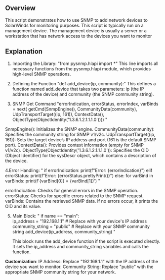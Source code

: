 
## Overview
This script demonstrates how to use SNMP to add network devices to SolarWinds for monitoring purposes. 
This script is typically run on a management device. The management device is usually a server or a workstation that has network access to the devices you want to monitor

## Explanation
1. Importing the Library:
"from pysnmp.hlapi import *"
This line imports all necessary functions from the pysnmp.hlapi module, which provides high-level SNMP operations.

2. Defining the Function
"def add_device(ip, community):"
This defines a function named add_device that takes two parameters: ip (the IP address of the device) and community (the SNMP community string).

3. SNMP Get Command
"errorIndication, errorStatus, errorIndex, varBinds = next(
    getCmd(SnmpEngine(),
           CommunityData(community),
           UdpTransportTarget((ip, 161)),
           ContextData(),
           ObjectType(ObjectIdentity('1.3.6.1.2.1.1.1.0')))) "

SnmpEngine(): Initializes the SNMP engine.
CommunityData(community): Specifies the community string for SNMP v1/v2c.
UdpTransportTarget((ip, 161)): Sets the target device’s IP address and port (161 is the default SNMP port).
ContextData(): Provides context information (empty for SNMP v1/v2c).
ObjectType(ObjectIdentity('1.3.6.1.2.1.1.1.0')): Specifies the OID (Object Identifier) for the sysDescr object, which contains a description of the device.

4.Error Handling:
" if errorIndication:
    print(f"Error: {errorIndication}")
elif errorStatus:
    print(f"Error: {errorStatus.prettyPrint()}")
else:
    for varBind in varBinds:
        print(f'{varBind[0]} = {varBind[1]}') "
        
errorIndication: Checks for general errors in the SNMP operation.
errorStatus: Checks for specific errors related to the SNMP request.
varBinds: Contains the retrieved SNMP data. If no errors occur, it prints the OID and its value.

5. Main Block:
   " if name == "main":            
    ip_address = "192.168.1.1"  # Replace with your device's IP address
    community_string = "public"  # Replace with your SNMP community string
    add_device(ip_address, community_string) "

   This block runs the add_device function if the script is executed directly. It sets the ip_address and community_string variables and calls the function.

__Customization__: 
IP Address: Replace "192.168.1.1" with the IP address of the device you want to monitor.
Community String: Replace "public" with the appropriate SNMP community string for your network.


